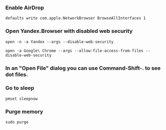 ### Enable AirDrop

    defaults write com.apple.NetworkBrowser BrowseAllInterfaces 1

### Open Yandex.Browser with disabled web security

    open -n -a Yandex --args --disable-web-security

    open -a Google\ Chrome --args --allow-file-access-from-files --disable-web-security

### In an "Open File" dialog you can use Command-Shift-. to see dot files.

### Go to sleep

    pmset sleepnow

### Purge memory

    sudo purge

